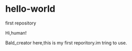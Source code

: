 # hello-world
first repository

Hi,human!

Bald_creator here,this is my first reporitory.im tring to use.
